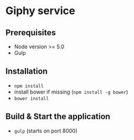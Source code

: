 # Giphy service

## Prerequisites

* Node version >= 5.0
* Gulp

## Installation 

* `npm install`
* install bower if missing (`npm install -g bower`)
* `bower install`

## Build & Start the application


* `gulp` (starts on port 8000)

